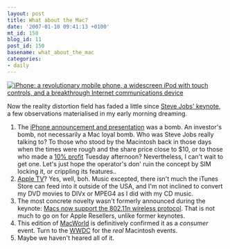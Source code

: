 ```yaml
---
layout: post
title: What about the Mac?
date: '2007-01-10 09:41:13 +0100'
mt_id: 150
blog_id: 11
post_id: 150
basename: what_about_the_mac
categories:
- daily
---
```

<div class="pix right"><a href="http://www.apple.com/iphone/" title="Apple iPhone Website"><img src="https://www.davidroessli.com/logs/assets/img/what_about_the_mac_iphone.png" alt="iPhone: a revolutionary mobile phone, a widescreen iPod with touch controls, and a breakthrough Internet communications device" /></a></div>

<p>Now the reality distortion field has faded a little since <a class="sidelist" href="http://www.apple.com/quicktime/qtv/keynote/" title="MacWorld 2007 Keynote">Steve Jobs' keynote</a>, a few observations materialised in my early morning dreaming.</p>
<ol>
<li>The <a class="sidelist" href="http://www.apple.com/iphone/" title="iPhone">iPhone announcement and presentation</a> was a bomb. An investor's bomb, not necessarily a Mac loyal bomb. Who was Steve Jobs really talking to? To those who stood by the Macintosh back in those days when the times were rough and the share price close to $10, or to those who made a <a class="sidelist" href="http://finance.yahoo.com/q?s=AAPL" title="Apple Inc (AAPL) stock">10% profit</a> Tuesday afternoon? Nevertheless, I can't wait to get one. Let's just hope the operator's don' ruin the concept by SIM locking it, or crippling its features..</li>
<li><a class="sidelist" href="http://www.apple.com/appletv/" title="Apple TV">Apple TV</a>? Yes, well, boh. Music excepted, there isn't much the iTunes Store can feed into it outside of the USA, and I'm not inclined to convert my DVD movies to DIVx or MPEG4 as I did with my CD music.</li>
<li>The most concrete novelty wasn't formerly announced during the keynote: <a class="sidelist" href="http://www.apple.com/wireless/80211/" title="Apple's 802.11n">Macs now support the 802.11n wireless protocol</a>. That is not much to go on for Apple Resellers, unlike former keynotes.</li>
<li>This edition of <a class="sidelist" href="http://www.macworldexpo.com/" title="MacWorld Conference &amp; Expo">MacWorld</a> is definitively confirmed it as a <em>consumer</em> event. Turn to the <a class="sidelist" href="http://developer.apple.com/wwdc/" title="WWDC">WWDC</a> for the <em>real</em> Macintosh events.</li>
<li>Maybe we haven't heared all of it.</li>
</ol>
